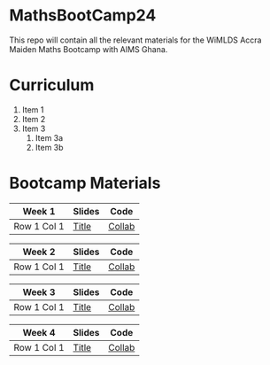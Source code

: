 # MathsBootCamp24
This repo will contain all the relevant materials for the WiMLDS Accra Maiden Maths Bootcamp with AIMS Ghana.


# Curriculum
1. Item 1
2. Item 2
3. Item 3
   1. Item 3a
   2. Item 3b


# Bootcamp Materials
| Week 1 | Slides | Code |
|----------|----------|----------|
| Row 1 Col 1 | [Title](URL "Optional Title") | [Collab](URL "Optional Title") |


| Week 2 | Slides | Code |
|----------|----------|----------|
| Row 1 Col 1 | [Title](URL "Optional Title") | [Collab](URL "Optional Title") |

| Week 3 | Slides | Code |
|----------|----------|----------|
| Row 1 Col 1 | [Title](URL "Optional Title") | [Collab](URL "Optional Title") |

| Week 4 | Slides | Code |
|----------|----------|----------|
| Row 1 Col 1 | [Title](URL "Optional Title") | [Collab](URL "Optional Title") |
